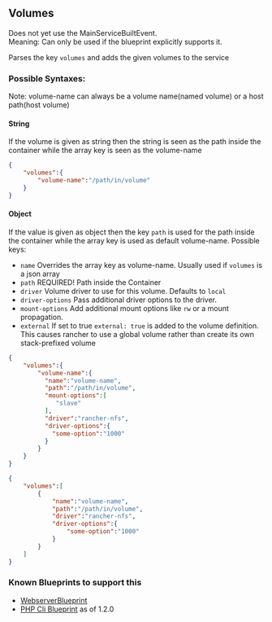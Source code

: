 ## Volumes
Does not yet use the MainServiceBuiltEvent.  
Meaning: Can only be used if the blueprint explicitly supports it.

Parses the key `volumes` and adds the given volumes to the service
### Possible Syntaxes:
Note: volume-name can always be a volume name(named volume) or a host path(host volume)
#### String
If the volume is given as string then the string is seen as the path inside the container while the array key is seen
as the volume-name
```json
{
	"volumes":{
		"volume-name":"/path/in/volume"
	}
}
```
#### Object
If the value is given as object then the key `path` is used for the path inside the container while the array key is used
as default volume-name.
Possible keys:
- `name` Overrides the array key as volume-name. Usually used if `volumes` is a json array
- `path` REQUIRED! Path inside the Container
- `driver` Volume driver to use for this volume. Defaults to `local`
- `driver-options` Pass additional driver options to the driver.
- `mount-options` Add additional mount options like `rw` or a mount propagation.
- `external` If set to true `external: true` is added to the volume definition. This causes rancher to use a global volume rather than create its own stack-prefixed volume
```json
{
	"volumes":{
		"volume-name":{
		  "name":"volume-name",
		  "path":"/path/in/volume",
		  "mount-options":[
			 "slave"
		  ],
		  "driver":"rancher-nfs",
		  "driver-options":{
			"some-option":"1000"
		  }
		}
	}
}
```
```json
{
	"volumes":[
		{
			"name":"volume-name",
			"path":"/path/in/volume",
			"driver":"rancher-nfs",
			"driver-options":{
				"some-option":"1000"
			}
		}
	]
}
```

### Known Blueprints to support this
- [WebserverBlueprint](../Webserver/README.md)
- [PHP Cli Blueprint](https://github.com/ipunkt/rancherize-blueprint-php-cli) as of 1.2.0